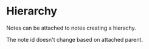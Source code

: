 # Hierarchy

Notes can be attached to notes creating a hierachy.

The note id doesn't change based on attached parent.
